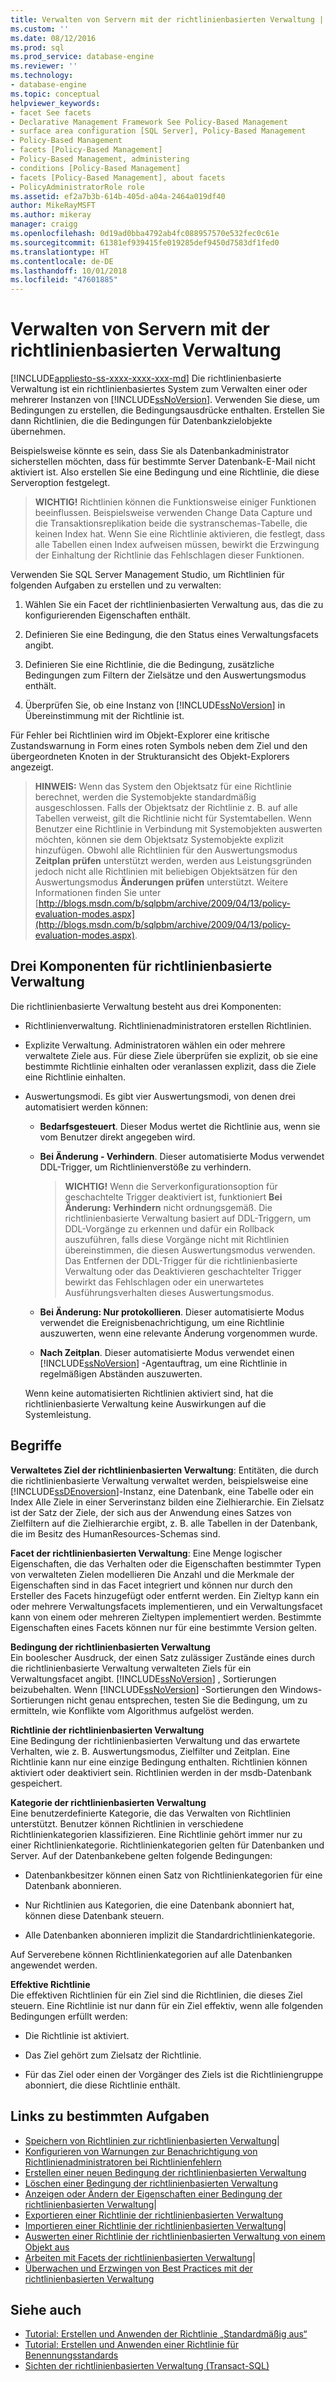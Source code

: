 ```yaml
---
title: Verwalten von Servern mit der richtlinienbasierten Verwaltung | Microsoft-Dokumentation
ms.custom: ''
ms.date: 08/12/2016
ms.prod: sql
ms.prod_service: database-engine
ms.reviewer: ''
ms.technology:
- database-engine
ms.topic: conceptual
helpviewer_keywords:
- facet See facets
- Declarative Management Framework See Policy-Based Management
- surface area configuration [SQL Server], Policy-Based Management
- Policy-Based Management
- facets [Policy-Based Management]
- Policy-Based Management, administering
- conditions [Policy-Based Management]
- facets [Policy-Based Management], about facets
- PolicyAdministratorRole role
ms.assetid: ef2a7b3b-614b-405d-a04a-2464a019df40
author: MikeRayMSFT
ms.author: mikeray
manager: craigg
ms.openlocfilehash: 0d19ad0bba4792ab4fc088957570e532fec0c61e
ms.sourcegitcommit: 61381ef939415fe019285def9450d7583df1fed0
ms.translationtype: HT
ms.contentlocale: de-DE
ms.lasthandoff: 10/01/2018
ms.locfileid: "47601885"
---
```

# <a name="administer-servers-by-using-policy-based-management"></a>Verwalten von Servern mit der richtlinienbasierten Verwaltung
[!INCLUDE[appliesto-ss-xxxx-xxxx-xxx-md](../../includes/appliesto-ss-xxxx-xxxx-xxx-md.md)]
   Die richtlinienbasierte Verwaltung ist ein richtlinienbasiertes System zum Verwalten einer oder mehrerer Instanzen von [!INCLUDE[ssNoVersion](../../includes/ssnoversion-md.md)]. Verwenden Sie diese, um Bedingungen zu erstellen, die Bedingungsausdrücke enthalten. Erstellen Sie dann Richtlinien, die die Bedingungen für Datenbankzielobjekte übernehmen.  

Beispielsweise könnte es sein, dass Sie als Datenbankadministrator sicherstellen möchten, dass für bestimmte Server Datenbank-E-Mail nicht aktiviert ist. Also erstellen Sie eine Bedingung und eine Richtlinie, die diese Serveroption festgelegt. 
   
 > **WICHTIG!** Richtlinien können die Funktionsweise einiger Funktionen beeinflussen. Beispielsweise verwenden Change Data Capture und die Transaktionsreplikation beide die systranschemas-Tabelle, die keinen Index hat. Wenn Sie eine Richtlinie aktivieren, die festlegt, dass alle Tabellen einen Index aufweisen müssen, bewirkt die Erzwingung der Einhaltung der Richtlinie das Fehlschlagen dieser Funktionen.  
  
 Verwenden Sie SQL Server Management Studio, um Richtlinien für folgenden Aufgaben zu erstellen und zu verwalten:
  
1.  Wählen Sie ein Facet der richtlinienbasierten Verwaltung aus, das die zu konfigurierenden Eigenschaften enthält.  
  
2.  Definieren Sie eine Bedingung, die den Status eines Verwaltungsfacets angibt.  
  
3.  Definieren Sie eine Richtlinie, die die Bedingung, zusätzliche Bedingungen zum Filtern der Zielsätze und den Auswertungsmodus enthält.  
  
4.  Überprüfen Sie, ob eine Instanz von [!INCLUDE[ssNoVersion](../../includes/ssnoversion-md.md)] in Übereinstimmung mit der Richtlinie ist.  
  
 Für Fehler bei Richtlinien wird im Objekt-Explorer eine kritische Zustandswarnung in Form eines roten Symbols neben dem Ziel und den übergeordneten Knoten in der Strukturansicht des Objekt-Explorers angezeigt.  
  
> **HINWEIS:** Wenn das System den Objektsatz für eine Richtlinie berechnet, werden die Systemobjekte standardmäßig ausgeschlossen.  Falls der Objektsatz der Richtlinie z. B. auf alle Tabellen verweist, gilt die Richtlinie nicht für Systemtabellen. Wenn Benutzer eine Richtlinie in Verbindung mit Systemobjekten auswerten möchten, können sie dem Objektsatz Systemobjekte explizit hinzufügen. Obwohl alle Richtlinien für den Auswertungsmodus **Zeitplan prüfen** unterstützt werden, werden aus Leistungsgründen jedoch nicht alle Richtlinien mit beliebigen Objektsätzen für den Auswertungsmodus **Änderungen prüfen** unterstützt. Weitere Informationen finden Sie unter [http://blogs.msdn.com/b/sqlpbm/archive/2009/04/13/policy-evaluation-modes.aspx](http://blogs.msdn.com/b/sqlpbm/archive/2009/04/13/policy-evaluation-modes.aspx).  
  
## <a name="three-policy-based-management-components"></a>Drei Komponenten für richtlinienbasierte Verwaltung  
 Die richtlinienbasierte Verwaltung besteht aus drei Komponenten:  
  
-   Richtlinienverwaltung. Richtlinienadministratoren erstellen Richtlinien.  
  
-   Explizite Verwaltung. Administratoren wählen ein oder mehrere verwaltete Ziele aus. Für diese Ziele überprüfen sie explizit, ob sie eine bestimmte Richtlinie einhalten oder veranlassen explizit, dass die Ziele eine Richtlinie einhalten.  
  
-   Auswertungsmodi. Es gibt vier Auswertungsmodi, von denen drei automatisiert werden können:  
  
    -   **Bedarfsgesteuert**. Dieser Modus wertet die Richtlinie aus, wenn sie vom Benutzer direkt angegeben wird.  
  
    -   **Bei Änderung - Verhindern**. Dieser automatisierte Modus verwendet DDL-Trigger, um Richtlinienverstöße zu verhindern.  
  
        > **WICHTIG!** Wenn die Serverkonfigurationsoption für geschachtelte Trigger deaktiviert ist, funktioniert **Bei Änderung: Verhindern** nicht ordnungsgemäß. Die richtlinienbasierte Verwaltung basiert auf DDL-Triggern, um DDL-Vorgänge zu erkennen und dafür ein Rollback auszuführen, falls diese Vorgänge nicht mit Richtlinien übereinstimmen, die diesen Auswertungsmodus verwenden. Das Entfernen der DDL-Trigger für die richtlinienbasierte Verwaltung oder das Deaktivieren geschachtelter Trigger bewirkt das Fehlschlagen oder ein unerwartetes Ausführungsverhalten dieses Auswertungsmodus.  
  
    -   **Bei Änderung: Nur protokollieren**. Dieser automatisierte Modus verwendet die Ereignisbenachrichtigung, um eine Richtlinie auszuwerten, wenn eine relevante Änderung vorgenommen wurde.  
  
    -   **Nach Zeitplan**. Dieser automatisierte Modus verwendet einen [!INCLUDE[ssNoVersion](../../includes/ssnoversion-md.md)] -Agentauftrag, um eine Richtlinie in regelmäßigen Abständen auszuwerten.  
  
     Wenn keine automatisierten Richtlinien aktiviert sind, hat die richtlinienbasierte Verwaltung keine Auswirkungen auf die Systemleistung.  
  
## <a name="terms"></a>Begriffe  
 **Verwaltetes Ziel der richtlinienbasierten Verwaltung**: Entitäten, die durch die richtlinienbasierte Verwaltung verwaltet werden, beispielsweise eine [!INCLUDE[ssDEnoversion](../../includes/ssdenoversion-md.md)]-Instanz, eine Datenbank, eine Tabelle oder ein Index Alle Ziele in einer Serverinstanz bilden eine Zielhierarchie. Ein Zielsatz ist der Satz der Ziele, der sich aus der Anwendung eines Satzes von Zielfiltern auf die Zielhierarchie ergibt, z. B. alle Tabellen in der Datenbank, die im Besitz des HumanResources-Schemas sind.  
  
 **Facet der richtlinienbasierten Verwaltung**: Eine Menge logischer Eigenschaften, die das Verhalten oder die Eigenschaften bestimmter Typen von verwalteten Zielen modellieren Die Anzahl und die Merkmale der Eigenschaften sind in das Facet integriert und können nur durch den Ersteller des Facets hinzugefügt oder entfernt werden. Ein Zieltyp kann ein oder mehrere Verwaltungsfacets implementieren, und ein Verwaltungsfacet kann von einem oder mehreren Zieltypen implementiert werden. Bestimmte Eigenschaften eines Facets können nur für eine bestimmte Version gelten.  
  
 **Bedingung der richtlinienbasierten Verwaltung**  
 Ein boolescher Ausdruck, der einen Satz zulässiger Zustände eines durch die richtlinienbasierte Verwaltung verwalteten Ziels für ein Verwaltungsfacet angibt. [!INCLUDE[ssNoVersion](../../includes/ssnoversion-md.md)] , Sortierungen beizubehalten. Wenn [!INCLUDE[ssNoVersion](../../includes/ssnoversion-md.md)] -Sortierungen den Windows-Sortierungen nicht genau entsprechen, testen Sie die Bedingung, um zu ermitteln, wie Konflikte vom Algorithmus aufgelöst werden.  
  
 **Richtlinie der richtlinienbasierten Verwaltung**  
 Eine Bedingung der richtlinienbasierten Verwaltung und das erwartete Verhalten, wie z. B. Auswertungsmodus, Zielfilter und Zeitplan. Eine Richtlinie kann nur eine einzige Bedingung enthalten. Richtlinien können aktiviert oder deaktiviert sein. Richtlinien werden in der msdb-Datenbank gespeichert.  
  
 **Kategorie der richtlinienbasierten Verwaltung**  
 Eine benutzerdefinierte Kategorie, die das Verwalten von Richtlinien unterstützt. Benutzer können Richtlinien in verschiedene Richtlinienkategorien klassifizieren. Eine Richtlinie gehört immer nur zu einer Richtlinienkategorie. Richtlinienkategorien gelten für Datenbanken und Server. Auf der Datenbankebene gelten folgende Bedingungen:  
  
-   Datenbankbesitzer können einen Satz von Richtlinienkategorien für eine Datenbank abonnieren.  
  
-   Nur Richtlinien aus Kategorien, die eine Datenbank abonniert hat, können diese Datenbank steuern.  
  
-   Alle Datenbanken abonnieren implizit die Standardrichtlinienkategorie.  
  
 Auf Serverebene können Richtlinienkategorien auf alle Datenbanken angewendet werden.  
  
 **Effektive Richtlinie**  
 Die effektiven Richtlinien für ein Ziel sind die Richtlinien, die dieses Ziel steuern. Eine Richtlinie ist nur dann für ein Ziel effektiv, wenn alle folgenden Bedingungen erfüllt werden:  
  
-   Die Richtlinie ist aktiviert.  
  
-   Das Ziel gehört zum Zielsatz der Richtlinie.  
  
-   Für das Ziel oder einen der Vorgänger des Ziels ist die Richtliniengruppe abonniert, die diese Richtlinie enthält.  
  
## <a name="links-to-specific-tasks"></a>Links zu bestimmten Aufgaben 

 - [Speichern von Richtlinien zur richtlinienbasierten Verwaltung](policy-based-management-storage.md)|  
 - [Konfigurieren von Warnungen zur Benachrichtigung von Richtlinienadministratoren bei Richtlinienfehlern](../../relational-databases/policy-based-management/configure-alerts-to-notify-policy-administrators-of-policy-failures.md)  
 - [Erstellen einer neuen Bedingung der richtlinienbasierten Verwaltung](../../relational-databases/policy-based-management/create-a-new-policy-based-management-condition.md) 
 - [Löschen einer Bedingung der richtlinienbasierten Verwaltung](../../relational-databases/policy-based-management/delete-a-policy-based-management-condition.md)
 - [Anzeigen oder Ändern der Eigenschaften einer Bedingung der richtlinienbasierten Verwaltung](../../relational-databases/policy-based-management/view-or-modify-the-properties-of-a-policy-based-management-condition.md)|  
 - [Exportieren einer Richtlinie der richtlinienbasierten Verwaltung](../../relational-databases/policy-based-management/export-a-policy-based-management-policy.md)
 - [Importieren einer Richtlinie der richtlinienbasierten Verwaltung](../../relational-databases/policy-based-management/import-a-policy-based-management-policy.md)|  
 - [Auswerten einer Richtlinie der richtlinienbasierten Verwaltung von einem Objekt aus](../../relational-databases/policy-based-management/evaluate-a-policy-based-management-policy-from-an-object.md)
 - [Arbeiten mit Facets der richtlinienbasierten Verwaltung](../../relational-databases/policy-based-management/working-with-policy-based-management-facets.md)|  
 - [Überwachen und Erzwingen von Best Practices mit der richtlinienbasierten Verwaltung](../../relational-databases/policy-based-management/monitor-and-enforce-best-practices-by-using-policy-based-management.md)


## <a name="see-also"></a>Siehe auch  
 
 - [Tutorial: Erstellen und Anwenden der Richtlinie „Standardmäßig aus“](lesson-1-create-and-apply-an-off-by-default-policy.md)
 - [Tutorial: Erstellen und Anwenden einer Richtlinie für Benennungsstandards](lesson-2-create-and-apply-a-naming-standards-policy.md)
 - [Sichten der richtlinienbasierten Verwaltung &#40;Transact-SQL&#41;](../../relational-databases/system-catalog-views/policy-based-management-views-transact-sql.md)  
 

 
  
  
